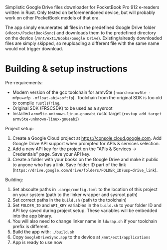 Simplistic Google Drive files downloader for PocketBook Pro 912 e-readers written in Rust. Only tested on beforementioned device, but will probably work on other PocketBook models of that era.

The app simply enumerates all files in the predefined Google Drive folder (`<Root>/PocketBookSync`) and downloads them to the predefined directory on the device (`/mnt/ext1/Books/Google Drive`). Existing/already downloaded files are simply skipped, so reuploading a different file with the same name would not trigger download.

# Building & setup instructions

Pre-requirements:

* Modern version of the gcc toolchain for armv5te (`-march=armv5te -mfpu=vfp -mfloat-abi=softfp`). Toolchain from the original SDK is too old to compile `rustls`/`ring`.
* Original SDK (FRSCSDK) to be used as a sysroot
* Installed `armv5te-unknown-linux-gnueabi` rustc target (`rustup add target armv5te-unknown-linux-gnueabi`)

Project setup:

1. Create a Google Cloud project at https://console.cloud.google.com. Add Google Drive API support when prompted for APIs & services selection.
2. Add a new API key for the project on the "APIs & Services -> Credentials" page. Save your API key.
3. Create a folder with your books on the Google Drive and make it public to anyone who has a link. Save folder ID part of the link (`https://drive.google.com/drive/folders/FOLDER_ID?usp=drive_link`).

Building:

1. Set absoulte paths in `.cargo/config.toml` to the location of this project on your system (path to the linker wrapper and sysroot path)
2. Set correct paths in the `build.sh` (path to the toolchain)
3. Set `FOLDER_ID` and `API_KEY` variables in the `build.sh` to your folder ID and API key saved during project setup. These variables will be embedded into the app binary.
4. You will also need to change linker name in `ldwrap.sh` if your toolchain prefix is different.
5. Build the app with: `./build.sh`
6. Copy `GoogleDriveSync.app` to the device at `/mnt/ext1/applications`
7. App is ready to use now

